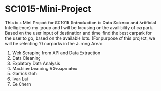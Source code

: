# SC1015-Mini-Project
This is a Mini Project for SC1015 (Introduction to Data Science and Artificial Intelligience) my group and I will be focusing on the availibility of carpark. Based on the user input of destination and time, find the best carpark for the user to go, based on the available lots. (For purpose of this project, we will be selecting 10 carparks in the Jurong Area)
1. Web Scraping from API and Data Extraction
2. Data Cleaning
3. Explatory Data Analysis
4. Machine Learning
#Groupmates
1. Garrick Goh
2. Ivan Lai
3. Ee Chern
